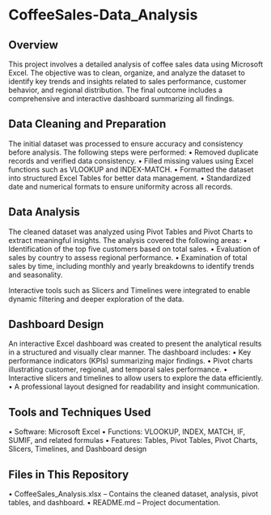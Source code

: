 # CoffeeSales-Data_Analysis

## Overview
This project involves a detailed analysis of coffee sales data using Microsoft Excel. The objective was to clean, organize, and analyze the dataset to identify key trends and insights related to sales performance, customer behavior, and regional distribution. The final outcome includes a comprehensive and interactive dashboard summarizing all findings.

## Data Cleaning and Preparation
The initial dataset was processed to ensure accuracy and consistency before analysis. The following steps were performed:
	•	Removed duplicate records and verified data consistency.
	•	Filled missing values using Excel functions such as VLOOKUP and INDEX-MATCH.
	•	Formatted the dataset into structured Excel Tables for better data management.
	•	Standardized date and numerical formats to ensure uniformity across all records.

## Data Analysis
The cleaned dataset was analyzed using Pivot Tables and Pivot Charts to extract meaningful insights. The analysis covered the following areas:
	•	Identification of the top five customers based on total sales.
	•	Evaluation of sales by country to assess regional performance.
	•	Examination of total sales by time, including monthly and yearly breakdowns to identify trends and seasonality.

Interactive tools such as Slicers and Timelines were integrated to enable dynamic filtering and deeper exploration of the data.

## Dashboard Design
An interactive Excel dashboard was created to present the analytical results in a structured and visually clear manner. The dashboard includes:
	•	Key performance indicators (KPIs) summarizing major findings.
	•	Pivot charts illustrating customer, regional, and temporal sales performance.
	•	Interactive slicers and timelines to allow users to explore the data efficiently.
	•	A professional layout designed for readability and insight communication.

## Tools and Techniques Used
  •	Software: Microsoft Excel
	•	Functions: VLOOKUP, INDEX, MATCH, IF, SUMIF, and related formulas
	•	Features: Tables, Pivot Tables, Pivot Charts, Slicers, Timelines, and Dashboard design

## Files in This Repository
  •	CoffeeSales_Analysis.xlsx – Contains the cleaned dataset, analysis, pivot tables, and dashboard.
	•	README.md – Project documentation.


